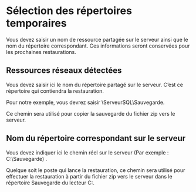 # Sélection des répertoires temporaires

Vous devez saisir un nom de ressource partagée sur le serveur ainsi que le nom du répertoire correspondant. Ces informations seront conservées pour les prochaines restaurations.


## Ressources réseaux détectées


Vous devez saisir ici le nom du répertoire partagé sur le serveur. C’est ce répertoire qui contiendra la restauration.


Pour notre exemple, vous devrez saisir \\ServeurSQL\Sauvegarde.


Ce chemin sera utilisé pour copier la sauvegarde du fichier zip vers le serveur.


## Nom du répertoire correspondant sur le serveur


Vous devez indiquer ici le chemin réel sur le serveur (Par exemple : C:\Sauvegarde) .


Quelque soit le poste qui lance la restauration, ce chemin sera utilisé pour effectuer la restauration à partir du fichier zip vers le serveur dans le répertoire Sauvegarde du lecteur C:\.


